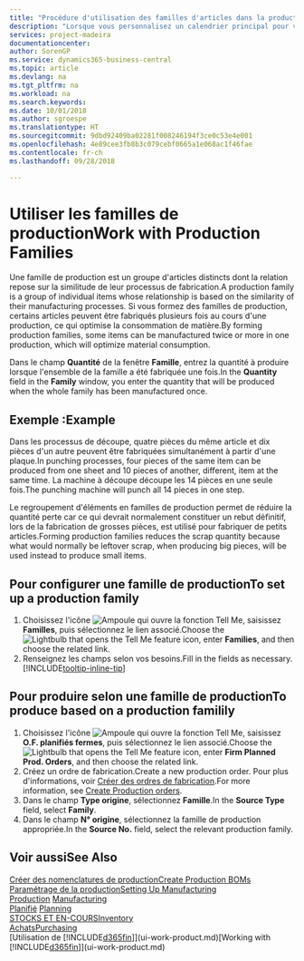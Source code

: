 ```yaml
---
title: "Procédure d'utilisation des familles d'articles dans la production | Microsoft Docs"
description: "Lorsque vous personnalisez un calendrier principal pour votre société ou pour l'un de ses partenaires commerciaux, votre tâche consiste essentiellement à modifier le statut des jours ouvrés et chômés."
services: project-madeira
documentationcenter: 
author: SorenGP
ms.service: dynamics365-business-central
ms.topic: article
ms.devlang: na
ms.tgt_pltfrm: na
ms.workload: na
ms.search.keywords: 
ms.date: 10/01/2018
ms.author: sgroespe
ms.translationtype: HT
ms.sourcegitcommit: 9dbd92409ba02281f008246194f3ce0c53e4e001
ms.openlocfilehash: 4e89cee3fb8b3c079cebf0665a1e068ac1f46fae
ms.contentlocale: fr-ch
ms.lasthandoff: 09/28/2018

---
```

# <a name="work-with-production-families"></a><span data-ttu-id="1b8cc-103">Utiliser les familles de production</span><span class="sxs-lookup"><span data-stu-id="1b8cc-103">Work with Production Families</span></span>
<span data-ttu-id="1b8cc-104">Une famille de production est un groupe d'articles distincts dont la relation repose sur la similitude de leur processus de fabrication.</span><span class="sxs-lookup"><span data-stu-id="1b8cc-104">A production family is a group of individual items whose relationship is based on the similarity of their manufacturing processes.</span></span> <span data-ttu-id="1b8cc-105">Si vous formez des familles de production, certains articles peuvent être fabriqués plusieurs fois au cours d'une production, ce qui optimise la consommation de matière.</span><span class="sxs-lookup"><span data-stu-id="1b8cc-105">By forming production families, some items can be manufactured twice or more in one production, which will optimize material consumption.</span></span>

<span data-ttu-id="1b8cc-106">Dans le champ **Quantité** de la fenêtre **Famille**, entrez la quantité à produire lorsque l'ensemble de la famille a été fabriquée une fois.</span><span class="sxs-lookup"><span data-stu-id="1b8cc-106">In the **Quantity** field in the **Family** window, you enter the quantity that will be produced when the whole family has been manufactured once.</span></span>

## <a name="example"></a><span data-ttu-id="1b8cc-107">Exemple :</span><span class="sxs-lookup"><span data-stu-id="1b8cc-107">Example</span></span>
<span data-ttu-id="1b8cc-108">Dans les processus de découpe, quatre pièces du même article et dix pièces d'un autre peuvent être fabriquées simultanément à partir d'une plaque.</span><span class="sxs-lookup"><span data-stu-id="1b8cc-108">In punching processes, four pieces of the same item can be produced from one sheet and 10 pieces of another, different, item at the same time.</span></span> <span data-ttu-id="1b8cc-109">La machine à découpe découpe les 14 pièces en une seule fois.</span><span class="sxs-lookup"><span data-stu-id="1b8cc-109">The punching machine will punch all 14 pieces in one step.</span></span>

<span data-ttu-id="1b8cc-110">Le regroupement d'éléments en familles de production permet de réduire la quantité perte car ce qui devrait normalement constituer un rebut définitif, lors de la fabrication de grosses pièces, est utilisé pour fabriquer de petits articles.</span><span class="sxs-lookup"><span data-stu-id="1b8cc-110">Forming production families reduces the scrap quantity because what would normally be leftover scrap, when producing big pieces, will be used instead to produce small items.</span></span>

## <a name="to-set-up-a-production-family"></a><span data-ttu-id="1b8cc-111">Pour configurer une famille de production</span><span class="sxs-lookup"><span data-stu-id="1b8cc-111">To set up a production family</span></span>
1. <span data-ttu-id="1b8cc-112">Choisissez l'icône ![Ampoule qui ouvre la fonction Tell Me](media/ui-search/search_small.png "Dites-moi ce que vous voulez faire"), saisissez **Familles**, puis sélectionnez le lien associé.</span><span class="sxs-lookup"><span data-stu-id="1b8cc-112">Choose the ![Lightbulb that opens the Tell Me feature](media/ui-search/search_small.png "Tell me what you want to do") icon, enter **Families**, and then choose the related link.</span></span>
2. <span data-ttu-id="1b8cc-113">Renseignez les champs selon vos besoins.</span><span class="sxs-lookup"><span data-stu-id="1b8cc-113">Fill in the fields as necessary.</span></span> [!INCLUDE[tooltip-inline-tip](includes/tooltip-inline-tip_md.md)]

## <a name="to-produce-based-on-a-production-familily"></a><span data-ttu-id="1b8cc-114">Pour produire selon une famille de production</span><span class="sxs-lookup"><span data-stu-id="1b8cc-114">To produce based on a production familily</span></span>
1. <span data-ttu-id="1b8cc-115">Choisissez l'icône ![Ampoule qui ouvre la fonction Tell Me](media/ui-search/search_small.png "Dites-moi ce que vous voulez faire"), saisissez **O.F. planifiés fermes**, puis sélectionnez le lien associé.</span><span class="sxs-lookup"><span data-stu-id="1b8cc-115">Choose the ![Lightbulb that opens the Tell Me feature](media/ui-search/search_small.png "Tell me what you want to do") icon, enter **Firm Planned Prod. Orders**, and then choose the related link.</span></span>
2. <span data-ttu-id="1b8cc-116">Créez un ordre de fabrication.</span><span class="sxs-lookup"><span data-stu-id="1b8cc-116">Create a new production order.</span></span> <span data-ttu-id="1b8cc-117">Pour plus d'informations, voir [Créer des ordres de fabrication](production-how-to-create-production-orders.md).</span><span class="sxs-lookup"><span data-stu-id="1b8cc-117">For more information, see [Create Production orders](production-how-to-create-production-orders.md).</span></span>
3. <span data-ttu-id="1b8cc-118">Dans le champ **Type origine**, sélectionnez **Famille**.</span><span class="sxs-lookup"><span data-stu-id="1b8cc-118">In the **Source Type** field, select **Family**.</span></span>  
4. <span data-ttu-id="1b8cc-119">Dans le champ **N° origine**, sélectionnez la famille de production appropriée.</span><span class="sxs-lookup"><span data-stu-id="1b8cc-119">In the **Source No.** field, select the relevant production family.</span></span>

## <a name="see-also"></a><span data-ttu-id="1b8cc-120">Voir aussi</span><span class="sxs-lookup"><span data-stu-id="1b8cc-120">See Also</span></span>
[<span data-ttu-id="1b8cc-121">Créer des nomenclatures de production</span><span class="sxs-lookup"><span data-stu-id="1b8cc-121">Create Production BOMs</span></span>](production-how-to-create-production-boms.md)  
[<span data-ttu-id="1b8cc-122">Paramétrage de la production</span><span class="sxs-lookup"><span data-stu-id="1b8cc-122">Setting Up Manufacturing</span></span>](production-configure-production-processes.md)  
<span data-ttu-id="1b8cc-123">[Production](production-manage-manufacturing.md)  </span><span class="sxs-lookup"><span data-stu-id="1b8cc-123">[Manufacturing](production-manage-manufacturing.md)  </span></span>  
<span data-ttu-id="1b8cc-124">[Planifié](production-planning.md) </span><span class="sxs-lookup"><span data-stu-id="1b8cc-124">[Planning](production-planning.md) </span></span>  
[<span data-ttu-id="1b8cc-125">STOCKS ET EN-COURS</span><span class="sxs-lookup"><span data-stu-id="1b8cc-125">Inventory</span></span>](inventory-manage-inventory.md)  
[<span data-ttu-id="1b8cc-126">Achats</span><span class="sxs-lookup"><span data-stu-id="1b8cc-126">Purchasing</span></span>](purchasing-manage-purchasing.md)  
<span data-ttu-id="1b8cc-127">[Utilisation de [!INCLUDE[d365fin](includes/d365fin_md.md)]](ui-work-product.md)</span><span class="sxs-lookup"><span data-stu-id="1b8cc-127">[Working with [!INCLUDE[d365fin](includes/d365fin_md.md)]](ui-work-product.md)</span></span>

